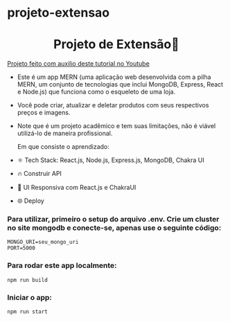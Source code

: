 # projeto-extensao
<h1 align="center">Projeto de Extensão🚀</h1>


[Projeto feito com auxilio deste tutorial no Youtube](https://youtu.be/Dukz-3mS3Us)


-   Este é um app MERN (uma aplicação web desenvolvida com a pilha MERN, um conjunto de tecnologias que inclui MongoDB, Express, React e Node.js) que funciona como o esqueleto de uma loja.
-   Você pode criar, atualizar e deletar produtos com seus respectivos preços e imagens.
-   Note que é um projeto acadêmico e tem suas limitações, não é viável utilizá-lo de maneira profissional.

    Em que consiste o aprendizado:  

-   ⚛️ Tech Stack: React.js, Node.js, Express.js, MongoDB, Chakra UI
-   🔥 Construir API
-   📱 UI Responsiva com React.js e ChakraUI
-   🌐 Deploy

### Para utilizar, primeiro o setup do arquivo .env. Crie um cluster no site mongodb e conecte-se, apenas use o seguinte código:

```shell
MONGO_URI=seu_mongo_uri
PORT=5000
```

### Para rodar este app localmente:

```shell
npm run build
```

### Iniciar o app:

```shell
npm run start
```



